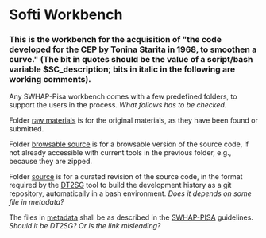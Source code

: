 # Softi Workbench

### This is the workbench for the acquisition of "the code developed for the CEP by Tonina Starita in 1968, to smoothen a curve." (The bit in quotes should be the value of a script/bash variable $SC_description; bits in italic in the following are working comments). 

Any SWHAP-Pisa workbench comes with a few predefined folders, to support the users in the process. *What follows has to be checked.*

Folder [raw materials](./raw_material) is for the original materials, as they have been found or submitted.

Folder [browsable source](./browsable_source) is for a browsable version of the source code, if not already accessible with current tools in the previous folder, e.g., because they are zipped.

Folder [source](./source) is for a curated revision of the source code, in the format required by the [DT2SG](https://github.com/Unipisa/DIUNIPI-SWH-SSGC) tool to build the development history as a git repository, automatically in a bash environment. *Does it depends on some file in metadata?*

The files in [metadata](/.metadata) shall be as described in the [SWHAP-PISA](https://github.com/Unipisa/SWHAP-DT2SG) guidelines. *Should it be DT2SG? Or is the link misleading?*